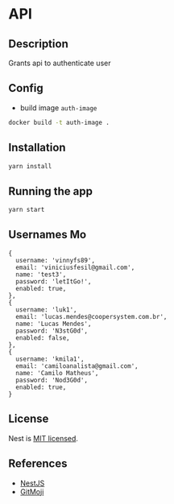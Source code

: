 # API

## Description

Grants api to authenticate user

## Config

- build image `auth-image`

```sh
docker build -t auth-image .
```

## Installation

```bash
yarn install
```

## Running the app

```bash
yarn start
```

## Usernames Mo

```
{
  username: 'vinnyfs89',
  email: 'viniciusfesil@gmail.com',
  name: 'test3',
  password: 'letItGo!',
  enabled: true,
},
{
  username: 'luk1',
  email: 'lucas.mendes@coopersystem.com.br',
  name: 'Lucas Mendes',
  password: 'N3stG0d',
  enabled: false,
},
{
  username: 'kmila1',
  email: 'camiloanalista@gmail.com',
  name: 'Camilo Matheus',
  password: 'Nod3G0d',
  enabled: true,
}
```

## License

Nest is [MIT licensed](LICENSE).

## References

- [NestJS](https://docs.nestjs.com)
- [GitMoji](https://gitmoji.carloscuesta.me)
